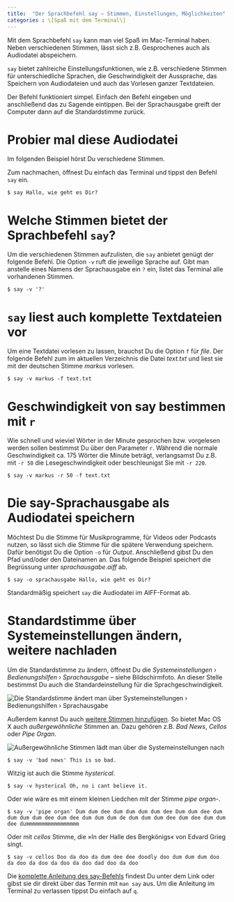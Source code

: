 ```yaml
---
title:  "Der Sprachbefehl say – Stimmen, Einstellungen, Möglichkeiten"
categories : \[Spaß mit dem Terminal\]
---
```


Mit dem Sprachbefehl `say` kann man viel Spaß im Mac-Terminal haben.
Neben verschiedenen Stimmen, lässt sich z.B. Gesprochenes auch als
Audiodatei abspeichern.

`say` bietet zahlreiche Einstellungsfunktionen, wie z.B. verschiedene
Stimmen für unterschiedliche Sprachen, die Geschwindigkeit der
Aussprache, das Speichern von Audiodateien und auch das Vorlesen ganzer
Textdateien.

Der Befehl funktioniert simpel. Einfach den Befehl eingeben und
anschließend das zu Sagende eintippen. Bei der Sprachausgabe greift der
Computer dann auf die Standardstimme zurück.

# Probier mal diese Audiodatei

Im folgenden Beispiel hörst Du verschiedene Stimmen.

Zum nachmachen, öffnest Du einfach das Terminal und tippst den Befehl
`say` ein.

    $ say Hallo, wie geht es Dir?

# Welche Stimmen bietet der Sprachbefehl `say`?

Um die verschiedenen Stimmen aufzulisten, die `say` anbietet genügt der
folgende Befehl. Die Option `-v` ruft die jeweilige Sprache auf. Gibt
man anstelle eines Namens der Sprachausgabe ein `?` ein, listet das
Terminal alle vorhandenen Stimmen.

    $ say -v '?'

# `say` liest auch komplette Textdateien vor

Um eine Textdatei vorlesen zu lassen, brauchst Du die Option `f` für
*file*. Der folgende Befehl zum im aktuellen Verzeichnis die Datei
*text.txt* und liest sie mit der deutschen Stimme *markus* vorlesen.

    $ say -v markus -f text.txt

# Geschwindigkeit von say bestimmen mit `r`

Wie schnell und wieviel Wörter in der Minute gesprochen bzw. vorgelesen
werden sollen bestimmst Du über den Parameter `r`. Während die normale
Geschwindigkeit ca. 175 Wörter die Minute beträgt, verlangsamst Du z.B.
mit `-r 50` die Lesegeschwindigkeit oder beschleunigst Sie mit `-r 220`.

    $ say -v markus -r 50 -f text.txt

# Die say-Sprachausgabe als Audiodatei speichern

Möchtest Du die Stimme für Musikprogramme, für Videos oder Podcasts
nutzen, so lässt sich die Stimme für die spätere Verwendung speichern.
Dafür benötigst Du die Option `-o` für *Output*. Anschließend gibst Du
den Pfad und/oder den Dateinamen an. Das folgende Beispiel speichert die
Begrüssung unter *sprachausgabe.aiff* ab.

    $ say -o sprachausgabe Hallo, wie geht es Dir?

Standardmäßig speichert `say` die Audiodatei im AIFF-Format ab.

# Standardstimme über Systemeinstellungen ändern, weitere nachladen

Um die Standardstimme zu ändern, öffnest Du die *Systemeinstellungen ›
Bedienungshilfen › Sprachausgabe* – siehe Bildschirmfoto. An dieser
Stelle bestimmst Du auch die Standardeinstellung für die
Sprachgeschwindigkeit.

![Die Standardstimme ändert man über Systemeinstellungen ›
Bedienungshilfen ›
Sprachausgabe](../images/terminal-say-sprachausgabe.png)

Außerdem kannst Du auch [weitere Stimmen
hinzufügen](https://support.apple.com/kb/PH25378?locale=de_DE&viewlocale=de_DE).
So bietet Mac OS X auch *außergewöhnliche* Stimmen an. Dazu gehören z.B.
*Bad News*, *Cellos* oder *Pipe Organ*.

![Außergewöhnliche Stimmen lädt man über die Systemeinstellungen
nach](../images/terminal-say-noch-mehr-stimmen.png)

    $ say -v 'bad news' This is so bad.

Witzig ist auch die Stimme *hysterical*.

    $ say -v hysterical Oh, no i cant believe it.

Oder wie wäre es mit einem kleinen Liedchen mit der Stimme *pipe
organ*-.

    $ say -v 'pipe organ' Dum dum dee dum dum dum dum dee Dum dum dee dum dum dum dum dee dum dee dum dum dum de dum dum dum dee dum dee dum dum dee dummmmmmmmmmmmmmmmm

Oder mit *cellos* Stimme, die »In der Halle des Bergkönigs« von Edvard
Grieg
    singt.

    $ say -v cellos Doo da doo da dum dee dee doodly doo dum dum dum doo da doo da doo da doo da doo dad doo da doo

Die [komplette Anleitung des
say-Befehls](https://developer.apple.com/legacy/library/documentation/Darwin/Reference/ManPages/man1/say.1.html)
findest Du unter dem Link oder gibst sie dir direkt über das Termin mit
`man say` aus. Um die Anleitung im Terminal zu verlassen tippst Du
einfach auf `q`.
